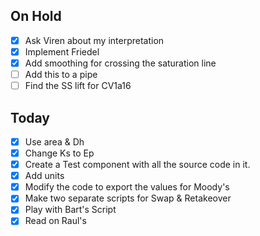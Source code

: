 ## On Hold
- [x] Ask Viren about my interpretation
- [x] Implement Friedel
- [x] Add smoothing  for crossing the saturation line
- [ ] Add this to a pipe
- [ ] Find the SS lift for CV1a16

## Today

- [x] Use area & Dh
- [x] Change Ks to Ep
- [x] Create a Test component with all the source code in it.
- [x] Add units
- [x] Modify the code to export the values for Moody's
- [x] Make two separate scripts for Swap & Retakeover
- [x] Play with Bart's Script
- [x] Read on Raul's